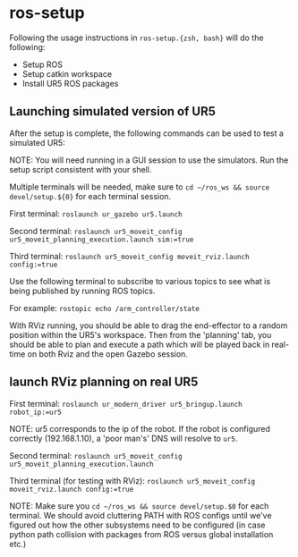 # ros-setup

Following the usage instructions in `ros-setup.{zsh, bash}` will do the following:

- Setup ROS
- Setup catkin workspace
- Install UR5 ROS packages

## Launching simulated version of UR5

After the setup is complete, the following commands can be used to test a simulated UR5:

NOTE: You will need running in a GUI session to use the simulators. Run the setup script consistent with your shell.

Multiple terminals will be needed, make sure to `cd ~/ros_ws && source devel/setup.${0}` for each terminal session.

First terminal: `roslaunch ur_gazebo ur5.launch`

Second terminal: `roslaunch ur5_moveit_config ur5_moveit_planning_execution.launch sim:=true`

Third terminal:  `roslaunch ur5_moveit_config moveit_rviz.launch config:=true`

Use the following terminal to subscribe to various topics to see what is being published by running ROS topics.

For example: `rostopic echo /arm_controller/state`

With RViz running, you should be able to drag the end-effector to a random position within
the UR5's workspace. Then from the 'planning' tab, you should be able to plan and execute a path
which will be played back in real-time on both Rviz and the open Gazebo session.


## launch RViz planning on real UR5


First terminal: `roslaunch ur_modern_driver ur5_bringup.launch robot_ip:=ur5`

NOTE: ur5 corresponds to the ip of the robot. If the robot is configured correctly (192.168.1.10), a 'poor man's' DNS will resolve to `ur5`.


Second terminal: `roslaunch ur5_moveit_config ur5_moveit_planning_execution.launch`

Third terminal (for testing with RViz): `roslaunch ur5_moveit_config moveit_rviz.launch config:=true`

NOTE: Make sure you `cd ~/ros_ws && source devel/setup.$0` for each terminal.
We should avoid cluttering PATH with ROS configs until we've figured out how the other subsystems need to be configured (in case python path collision with packages from ROS versus global installation etc.)



